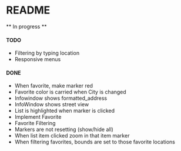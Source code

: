 # README

** In progress **

#### TODO

- Filtering by typing location
- Responsive menus

#### DONE
- When favorite, make marker red
- Favorite color is carried when City is changed
- Infowindow shows formatted_address
- InfoWindow shows street view
- List is highlighted when marker is clicked
- Implement Favorite 
- Favorite Filtering 
- Markers are not resetting (show/hide all)
- When list item clicked zoom in that item marker
- When filtering favorites, bounds are set to those favorite locations
